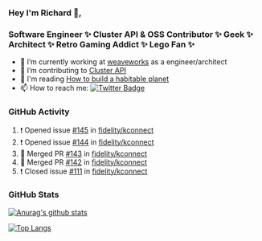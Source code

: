 ### Hey I'm Richard 👋, 

<h3 align="left">Software Engineer ✨ Cluster API & OSS Contributor ✨ Geek ✨ Architect ✨ Retro Gaming Addict ✨ Lego Fan ✨</h3>

- 🔭 I’m currently working at [weaveworks](https://github.com/weaveworks) as a engineer/architect
- 👯 I’m contributing to [Cluster API](https://github.com/kubernetes-sigs/cluster-api-provider-aws/pulls?q=is%3Aissue+is%3Apr+author%3Arichardcase+)
- 💬 I'm reading [How to build a habitable planet](https://www.amazon.co.uk/How-Build-Habitable-Planet-Humankind/dp/0691140065)
- 📫 How to reach me: [![Twitter Badge](https://img.shields.io/badge/-@fruit_case-00acee?style=flat&logo=Twitter&logoColor=white)](https://twitter.com/intent/follow?screen_name=fruit_case "Follow on Twitter")

### GitHub Activity 

<!--START_SECTION:activity-->
1. ❗️ Opened issue [#145](https://github.com/fidelity/kconnect/issues/145) in [fidelity/kconnect](https://github.com/fidelity/kconnect)
2. ❗️ Opened issue [#144](https://github.com/fidelity/kconnect/issues/144) in [fidelity/kconnect](https://github.com/fidelity/kconnect)
3. 🎉 Merged PR [#143](https://github.com/fidelity/kconnect/pull/143) in [fidelity/kconnect](https://github.com/fidelity/kconnect)
4. 🎉 Merged PR [#142](https://github.com/fidelity/kconnect/pull/142) in [fidelity/kconnect](https://github.com/fidelity/kconnect)
5. ❗️ Closed issue [#111](https://github.com/fidelity/kconnect/issues/111) in [fidelity/kconnect](https://github.com/fidelity/kconnect)
<!--END_SECTION:activity-->

### GitHub Stats

[![Anurag's github stats](https://github-readme-stats.vercel.app/api?username=richardcase&count_private=true&show_icons=true)](https://github.com/anuraghazra/github-readme-stats)

[![Top Langs](https://github-readme-stats.vercel.app/api/top-langs/?username=richardcase&hide=html&layout=compact)](https://github.com/anuraghazra/github-readme-stats)
